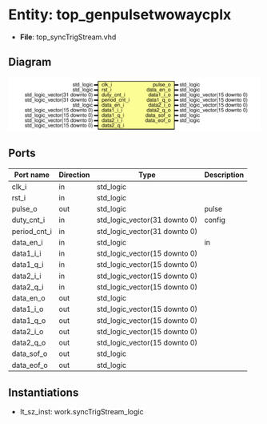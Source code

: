 # Entity: top_genpulsetwowaycplx

- **File**: top_syncTrigStream.vhd
## Diagram

![Diagram](top_syncTrigStream.svg "Diagram")
## Ports

| Port name    | Direction | Type                          | Description |
| ------------ | --------- | ----------------------------- | ----------- |
| clk_i        | in        | std_logic                     |             |
| rst_i        | in        | std_logic                     |             |
| pulse_o      | out       | std_logic                     | pulse       |
| duty_cnt_i   | in        | std_logic_vector(31 downto 0) | config      |
| period_cnt_i | in        | std_logic_vector(31 downto 0) |             |
| data_en_i    | in        | std_logic                     | in          |
| data1_i_i    | in        | std_logic_vector(15 downto 0) |             |
| data1_q_i    | in        | std_logic_vector(15 downto 0) |             |
| data2_i_i    | in        | std_logic_vector(15 downto 0) |             |
| data2_q_i    | in        | std_logic_vector(15 downto 0) |             |
| data_en_o    | out       | std_logic                     |             |
| data1_i_o    | out       | std_logic_vector(15 downto 0) |             |
| data1_q_o    | out       | std_logic_vector(15 downto 0) |             |
| data2_i_o    | out       | std_logic_vector(15 downto 0) |             |
| data2_q_o    | out       | std_logic_vector(15 downto 0) |             |
| data_sof_o   | out       | std_logic                     |             |
| data_eof_o   | out       | std_logic                     |             |
## Instantiations

- lt_sz_inst: work.syncTrigStream_logic
